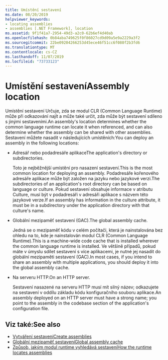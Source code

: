 ```yaml
---
title: Umístění sestavení
ms.date: 08/20/2019
helpviewer_keywords:
- locating assemblies
- assemblies [.NET Framework], location
ms.assetid: 9f1f41a7-2954-49d3-a2c0-62b6ef4d40ab
ms.openlocfilehash: 0b84aba749625f0f86027cd9d09a5e9a2229a3f2
ms.sourcegitcommit: 22be09204266253d45ece46f51cc6f080f2b3fd6
ms.translationtype: MT
ms.contentlocale: cs-CZ
ms.lasthandoff: 11/07/2019
ms.locfileid: "73733123"
---
```

# <a name="assembly-location"></a><span data-ttu-id="7a100-102">Umístění sestavení</span><span class="sxs-lookup"><span data-stu-id="7a100-102">Assembly location</span></span>
<span data-ttu-id="7a100-103">Umístění sestavení Určuje, zda se modul CLR (Common Language Runtime) může při odkazování najít a může také určit, zda může být sestavení sdíleno s jinými sestaveními.</span><span class="sxs-lookup"><span data-stu-id="7a100-103">An assembly's location determines whether the common language runtime can locate it when referenced, and can also determine whether the assembly can be shared with other assemblies.</span></span> <span data-ttu-id="7a100-104">Sestavení můžete nasadit v následujících umístěních:</span><span class="sxs-lookup"><span data-stu-id="7a100-104">You can deploy an assembly in the following locations:</span></span>

- <span data-ttu-id="7a100-105">Adresář nebo podadresáře aplikace</span><span class="sxs-lookup"><span data-stu-id="7a100-105">The application's directory or subdirectories.</span></span>

     <span data-ttu-id="7a100-106">Toto je nejběžnější umístění pro nasazení sestavení.</span><span class="sxs-lookup"><span data-stu-id="7a100-106">This is the most common location for deploying an assembly.</span></span> <span data-ttu-id="7a100-107">Podadresáře kořenového adresáře aplikace může být založen na jazyku nebo jazykové verzi.</span><span class="sxs-lookup"><span data-stu-id="7a100-107">The subdirectories of an application's root directory can be based on language or culture.</span></span> <span data-ttu-id="7a100-108">Pokud sestavení obsahuje informace v atributu Culture, musí být v podadresáři v adresáři aplikace s názvem této jazykové verze.</span><span class="sxs-lookup"><span data-stu-id="7a100-108">If an assembly has information in the culture attribute, it must be in a subdirectory under the application directory with that culture's name.</span></span>

- <span data-ttu-id="7a100-109">Globální mezipaměť sestavení (GAC).</span><span class="sxs-lookup"><span data-stu-id="7a100-109">The global assembly cache.</span></span>

     <span data-ttu-id="7a100-110">Jedná se o mezipaměť kódu v celém počítači, která je nainstalována bez ohledu na to, kde je nainstalován modul CLR (Common Language Runtime).</span><span class="sxs-lookup"><span data-stu-id="7a100-110">This is a machine-wide code cache that is installed wherever the common language runtime is installed.</span></span> <span data-ttu-id="7a100-111">Ve většině případů, pokud máte v úmyslu sdílet sestavení s více aplikacemi, je nutné jej nasadit do globální mezipaměti sestavení (GAC).</span><span class="sxs-lookup"><span data-stu-id="7a100-111">In most cases, if you intend to share an assembly with multiple applications, you should deploy it into the global assembly cache.</span></span>

- <span data-ttu-id="7a100-112">Na serveru HTTP.</span><span class="sxs-lookup"><span data-stu-id="7a100-112">On an HTTP server.</span></span>

     <span data-ttu-id="7a100-113">Sestavení nasazené na serveru HTTP musí mít silný název; odkazujete na sestavení v oddílu základu kódu konfiguračního souboru aplikace.</span><span class="sxs-lookup"><span data-stu-id="7a100-113">An assembly deployed on an HTTP server must have a strong name; you point to the assembly in the codebase section of the application's configuration file.</span></span>

## <a name="see-also"></a><span data-ttu-id="7a100-114">Viz také:</span><span class="sxs-lookup"><span data-stu-id="7a100-114">See also</span></span>

- [<span data-ttu-id="7a100-115">Vytváření sestavení</span><span class="sxs-lookup"><span data-stu-id="7a100-115">Create assemblies</span></span>](create.md)
- [<span data-ttu-id="7a100-116">Globální mezipaměť sestavení</span><span class="sxs-lookup"><span data-stu-id="7a100-116">Global assembly cache</span></span>](../../framework/app-domains/gac.md)
- [<span data-ttu-id="7a100-117">Způsob, jakým modul runtime vyhledává sestavení</span><span class="sxs-lookup"><span data-stu-id="7a100-117">How the runtime locates assemblies</span></span>](../../framework/deployment/how-the-runtime-locates-assemblies.md)
